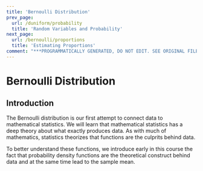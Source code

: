 ```yaml
---
title: 'Bernoulli Distribution'
prev_page:
  url: /duniform/probability
  title: 'Random Variables and Probability'
next_page:
  url: /bernoulli/proportions
  title: 'Estimating Proportions'
comment: "***PROGRAMMATICALLY GENERATED, DO NOT EDIT. SEE ORIGINAL FILES IN /content***"
---
```

# Bernoulli Distribution

## Introduction

The Bernoulli distribution is our first attempt to connect data to
mathematical statistics.  We will learn that mathematical statistics
has a deep theory about what exactly produces data.  As with much of
mathematics, statistics theorizes that functions are the culprits
behind data.

To better understand these functions, we introduce early in this
course the fact that probability density functions are the theoretical
construct behind data and at the same time lead to the sample mean.
